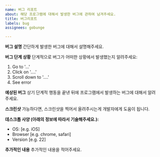 ```yaml
---
name: 버그 리포트
about: 해당 프로그램에 대해서 발생한 버그에 관하여 남겨주세요.
title: 버그리포트
labels: bug
assignees: gobunge

---
```


**버그 설명**
간단하게 발생한 버그에 대해서 설명해주세요.

**버그 단계 상황**
단계적으로 버그가 어떠한 상황에서 발생했는지 알려주세요:
1. Go to '...'
2. Click on '....'
3. Scroll down to '....'
4. See error

**예상된 버그**
상기 단계적 행동을 끝낸 뒤에 프로그램에서 발생하는 버그에 대해서 알려주세요. 

**스크린샷**
가능하다면, 스크린샷을 찍어서 올려주시는게 개발자에게 도움이 됩니다.

**데스크톱 사양 (아래의 정보에 따라서 기술해주세요.):**
 - OS: [e.g. iOS]
 - Browser [e.g. chrome, safari]
 - Version [e.g. 22]

**추가적인 내용**
추가적인 내용을 적어주세요.
